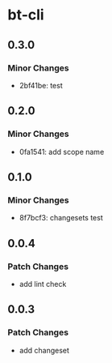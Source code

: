 # bt-cli

## 0.3.0

### Minor Changes

- 2bf41be: test

## 0.2.0

### Minor Changes

- 0fa1541: add scope name

## 0.1.0

### Minor Changes

- 8f7bcf3: changesets test

## 0.0.4

### Patch Changes

- add lint check

## 0.0.3

### Patch Changes

- add changeset
